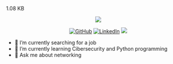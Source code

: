  1.08 KB

<p align="center">
  <img src="https://readme-typing-svg.herokuapp.com/?lines=Hi+there+👋!;Welcome+to+my+profile+on+Github&font=Fira%20Code&center=true&width=600&height=50">
</p>


<p align="center">
	<a href="https://github.com/JaredQR"><img src="https://img.shields.io/github/followers/puma3.svg?label=GitHub&style=social" alt="GitHub"></a>
	<a href="https://www.linkedin.com/in/jared-quincho"><img src="https://img.shields.io/badge/LinkedIn--_.svg?style=social&logo=linkedin" alt="LinkedIn"></a>
  <img src="https://komarev.com/ghpvc/?username=JaredQR">
</p>


- 🔭 I’m currently searching for a job
- 🌱 I’m currently learning Cibersecurity and Python programming
- 💬 Ask me about networking


<!-- ![Anurag's GitHub stats](https://github-readme-stats.vercel.app/api?username=lehi10&show_icons=true&theme=radical&count_private=true) -->
